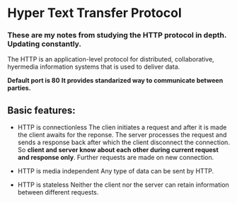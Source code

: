 # Hyper Text Transfer Protocol

### These are my notes from studying the HTTP protocol in depth. Updating constantly.

The HTTP is an application-level protocol for distributed, collaborative, hyermedia information systems that is used to deliver data.

**Default port is 80**
**It provides standarized way to communicate between parties.**

## Basic features:

* HTTP is connectionless
The clien initiates a request and after it is made the client awaits for the reponse. The server processes the request and sends a response back after which the client disconnect the connection. So **client and server know about each other during current request and response only**. Further requests are made on new connection.

* HTTP is media independent
Any type of data can be sent by HTTP.

* HTTP is stateless
Neither the client nor the server can retain information between different requests.